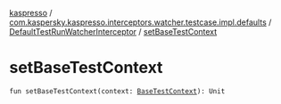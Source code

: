 [kaspresso](../../index.md) / [com.kaspersky.kaspresso.interceptors.watcher.testcase.impl.defaults](../index.md) / [DefaultTestRunWatcherInterceptor](index.md) / [setBaseTestContext](./set-base-test-context.md)

# setBaseTestContext

`fun setBaseTestContext(context: `[`BaseTestContext`](../../com.kaspersky.kaspresso.testcases.core.testcontext/-base-test-context.md)`): Unit`